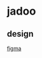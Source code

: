# jadoo

## design

[figma](https://www.figma.com/file/ycxa65iHxHUf0oT32OOajW/Travel-Agency-Landing-Page-(Community)?type=design&node-id=0-1&mode=design&t=6Kh9DeJlDQAA6IRH-0)
